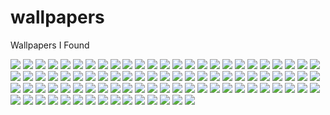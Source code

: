 # wallpapers
Wallpapers I Found

![](./1.jpg)
![](./2.jpg)
![](./3.jpg)
![](./4.jpg)
![](./5.jpg)
![](./6.jpg)
![](./7.jpg)
![](./8.jpg)
![](./9.jpg)
![](./10.jpg)
![](./11.jpg)
![](./12.jpg)
![](./13.jpg)
![](./14.jpg)
![](./15.jpg)
![](./16.jpg)
![](./17.jpg)
![](./18.jpg)
![](./19.jpg)
![](./20.jpg)
![](./21.jpg)
![](./22.jpg)
![](./23.jpg)
![](./24.jpg)
![](./25.jpg)
![](./26.jpg)
![](./27.jpg)
![](./28.jpg)
![](./29.jpg)
![](./30.jpg)
![](./31.jpg)
![](./32.jpg)
![](./33.jpg)
![](./34.jpg)
![](./35.jpg)
![](./36.jpg)
![](./38.jpg)
![](./39.jpg)
![](./40.jpg)
![](./41.jpg)
![](./42.jpg)
![](./43.jpg)
![](./44.jpg)
![](./45.jpg)
![](./46.jpg)
![](./47.jpg)
![](./48.jpg)
![](./50.jpg)
![](./51.jpg)
![](./52.jpg)
![](./53.jpg)
![](./54.jpg)
![](./55.jpg)
![](./56.jpg)
![](./57.jpg)
![](./58.jpg)
![](./59.jpg)
![](./60.jpg)
![](./61.jpg)
![](./62.jpg)
![](./63.jpg)
![](./64.jpg)
![](./65.jpg)
![](./66.jpg)
![](./67.jpg)
![](./68.jpg)
![](./69.jpg)
![](./70.jpg)
![](./71.jpg)
![](./72.jpg)
![](./73.jpg)
![](./74.jpg)
![](./75.jpg)
![](./76.jpg)
![](./77.jpg)
![](./78.jpg)
![](./79.jpg)
![](./80.jpg)
![](./81.jpg)
![](./82.jpg)
![](./83.jpg)
![](./84.jpg)
![](./85.jpg)
![](./86.jpg)
![](./87.jpg)
![](./88.jpg)
![](./89.jpg)
![](./90.jpg)
![](./91.jpg)
![](./92.jpg)
